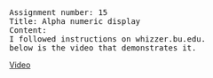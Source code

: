 <pre>
Assignment number: 15
Title: Alpha numeric display
Content:
I followed instructions on whizzer.bu.edu.
below is the video that demonstrates it.
</pre>
[Video](https://drive.google.com/file/d/1AbX2em4Vn23p08ayeAGsaFvMRG5sA5jb/view?usp=sharing)
